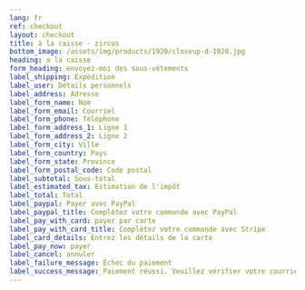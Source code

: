 ```yaml
---
lang: fr
ref: checkout
layout: checkout
title: à la caisse · zircus
bottom_image: /assets/img/products/1920/closeup-d-1920.jpg
heading: a la caisse
form_heading: envoyez-moi des sous-vêtements
label_shipping: Expédition
label_user: Détails personnels
label_address: Adresse
label_form_name: Nom
label_form_email: Courriel
label_form_phone: Téléphone
label_form_address_1: Ligne 1
label_form_address_2: Ligne 2
label_form_city: Ville
label_form_country: Pays
label_form_state: Province
label_form_postal_code: Code postal
label_subtotal: Sous-total
label_estimated_tax: Estimation de l'impôt
label_total: Total
label_paypal: Payer avec PayPal
label_paypal_title: Complétez votre commande avec PayPal
label_pay_with_card: payer par carte
label_pay_with_card_title: Complétez votre commande avec Stripe
label_card_details: Entrez les détails de la carte
label_pay_now: payer
label_cancel: annuler
label_failure_message: Échec du paiement
label_success_message: Paiement réussi. Veuillez vérifier votre courriel.
---
```

